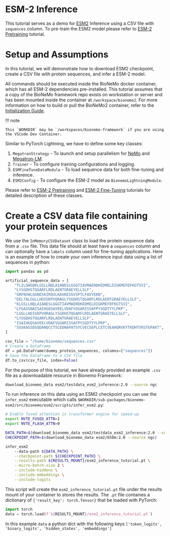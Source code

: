# ESM-2 Inference

This tutorial serves as a demo for [ESM2](https://www.science.org/doi/abs/10.1126/science.ade2574) Inference using a CSV file with `sequences` column. To pre-train the ESM2 model please refer to [ESM-2 Pretraining](./pretrain.md) tutorial.

# Setup and Assumptions

In this tutorial, we will demonstrate how to download ESM2 checkpoint, create a CSV file with protein sequences, and infer a ESM-2 model.

All commands should be executed inside the BioNeMo docker container, which has all ESM-2 dependencies pre-installed. This tutorial assumes that a copy of the BioNeMo framework repo exists on workstation or server and has been mounted inside the container at `/workspace/bionemo2`.  For more information on how to build or pull the BioNeMo2 container, refer to the [Initialization Guide](../../getting-started/initialization-guide.md).

!!! note

    This `WORKDIR` may be `/workspaces/bionemo-framework` if you are using the VSCode Dev Container.

Similar to PyTorch Lightning, we have to define some key classes:

1. `MegatronStrategy` - To launch and setup parallelism for [NeMo](https://github.com/NVIDIA/NeMo/tree/main) and [Megatron-LM](https://github.com/NVIDIA/Megatron-LM).
2. `Trainer` - To configure training configurations and logging.
3. `ESMFineTuneDataModule` - To load sequence data for both fine-tuning and inference.
4. `ESM2Config` - To configure the ESM-2 model as `BionemoLightningModule`.

Please refer to [ESM-2 Pretraining](./pretrain.md) and [ESM-2 Fine-Tuning](./finetune.md) tutorials for detailed description of these classes.

# Create a CSV data file containing your protein sequences

We use the `InMemoryCSVDataset` class to load the protein sequence data from a `.csv` file. This data file should at least have a `sequences` column and can optionally have a `labels` column used for fine-tuning applications. Here is an example of how to create your own inference input data using a list of sequences in python:

```python
import pandas as pd

artificial_sequence_data = [
    "TLILGWSDKLGSLLNQLAIANESLGGGTIAVMAERDKEDMELDIGKMEFDFKGTSVI",
    "LYSGDHSTQGARFLRDLAENTGRAEYELLSLF",
    "GRFNVWLGGNESKIRQVLKAVKEIGVSPTLFAVYEKN",
    "DELTALGGLLHDIGKPVQRAGLYSGDHSTQGARFLRDLAENTGRAEYELLSLF",
    "KLGSLLNQLAIANESLGGGTIAVMAERDKEDMELDIGKMEFDFKGTSVI",
    "LFGAIGNAISAIHGQSAVEELVDAFVGGARISSAFPYSGDTYYLPKP",
    "LGGLLHDIGKPVQRAGLYSGDHSTQGARFLRDLAENTGRAEYELLSLF",
    "LYSGDHSTQGARFLRDLAENTGRAEYELLSLF",
    "ISAIHGQSAVEELVDAFVGGARISSAFPYSGDTYYLPKP",
    "SGSKASSDSQDANQCCTSCEDNAPATSYCVECSEPLCETCVEAHQRVKYTKDHTVRSTGPAKT",
]

csv_file = "/home/bionemo/sequences.csv"
# Create a DataFrame
df = pd.DataFrame(dummy_protein_sequences, columns=["sequences"])
# Save the DataFrame to a CSV file
df.to_csv(csv_file, index=False)
```

For the purpose of this tutorial, we have already provided an example `.csv` file as a downloadable resource in Bionemo Framework:

```bash
download_bionemo_data esm2/testdata_esm2_inference:2.0 --source ngc
```

To run inference on this data using an ESM2 checkpoint you can use the `infer_esm2` executable which calls `$WORKDIR/sub-packages/bionemo-esm2/src/bionemo/esm2/scripts/infer_esm2.py`:

```bash
# Enable fused attention in transformer engine for speed-up
export NVTE_FUSED_ATTN=1
export NVTE_FLASH_ATTN=0

DATA_PATH=$(download_bionemo_data esm2/testdata_esm2_inference:2.0 --source ngc)
CHECKPOINT_PATH=$(download_bionemo_data esm2/650m:2.0 --source ngc)

infer_esm2
    --data-path ${DATA_PATH} \
    --checkpoint-path ${CHECKPOINT_PATH} \
    --results-path ${RESULTS_MOUNT}/esm2_inference_tutorial.pt \
    --micro-batch-size 2 \
    --include-hiddens \
    --include-embeddings \
    --include-logits
```

This script will create the `esm2_inference_tutorial.pt` file under the results mount of your container to stores the results. The `.pt` file containes a dictionary of `{'result_key': torch.Tensor}` that be loaded with PyTorch:

```python
import torch
data = torch.load(f'${RESULTS_MOUNT}/esm2_inference_tutorial.pt')
```
In this example `data` a python dict with the following keys `['token_logits', 'binary_logits', 'hidden_states', 'embeddings']`
